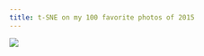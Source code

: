 ```yaml
---
title: t-SNE on my 100 favorite photos of 2015
---
```


![]({{site.baseurl}}/images/2015-05-05/tsne.jpg)